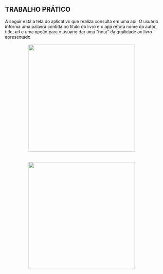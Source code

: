 ## TRABALHO PRÁTICO 
<Div>A seguir está a tela do aplicativo que realiza consulta em uma api. O usuário informa uma palavra contida no
  título do livro e o app retora nome do autor, title, url e uma opção para o usúario dar uma "nota" da qualidade ao livro 
  apresentado.
</Div>
</br>
<Div align="center">
  <Img src="https://github.com/SilasRSA/Mobile-ap2/assets/79548192/0009d766-757d-462f-9677-e1261f7098b8" width="350">
</Div>
</br>
</br>
<Div align="center">
  <Img src="https://github.com/SilasRSA/Mobile-ap2/assets/79548192/f155e05d-0c93-4f47-a0e9-f1a5e4651b00" width="350">
</Div>




